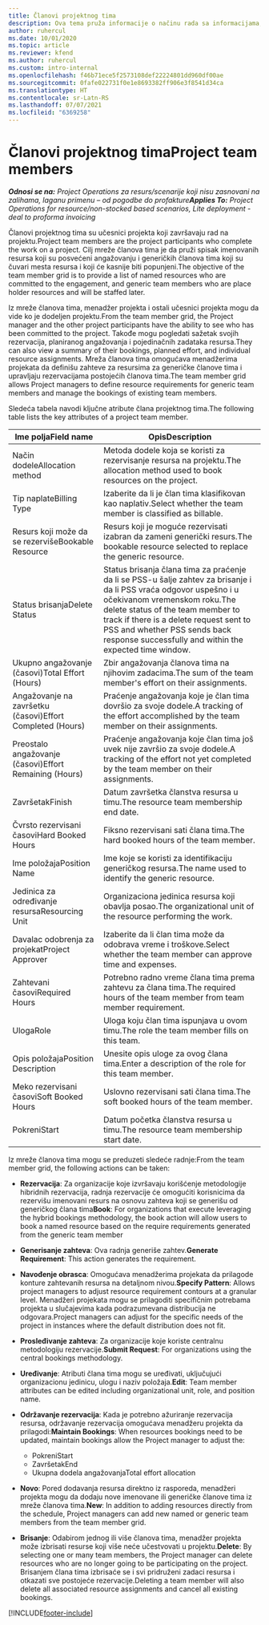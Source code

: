 ```yaml
---
title: Članovi projektnog tima
description: Ova tema pruža informacije o načinu rada sa informacijama, atributima i rasporedom članova projektnog tima.
author: ruhercul
ms.date: 10/01/2020
ms.topic: article
ms.reviewer: kfend
ms.author: ruhercul
ms.custom: intro-internal
ms.openlocfilehash: f46b71ece5f2573108def22224801dd960df00ae
ms.sourcegitcommit: 0fafe022731f0e1e8693382ff906e3f8541d34ca
ms.translationtype: HT
ms.contentlocale: sr-Latn-RS
ms.lasthandoff: 07/07/2021
ms.locfileid: "6369258"
---
```

# <a name="project-team-members"></a><span data-ttu-id="6f02c-103">Članovi projektnog tima</span><span class="sxs-lookup"><span data-stu-id="6f02c-103">Project team members</span></span>

<span data-ttu-id="6f02c-104">_**Odnosi se na:** Project Operations za resurs/scenarije koji nisu zasnovani na zalihama, laganu primenu – od pogodbe do profakture_</span><span class="sxs-lookup"><span data-stu-id="6f02c-104">_**Applies To:** Project Operations for resource/non-stocked based scenarios, Lite deployment - deal to proforma invoicing_</span></span>

<span data-ttu-id="6f02c-105">Članovi projektnog tima su učesnici projekta koji završavaju rad na projektu.</span><span class="sxs-lookup"><span data-stu-id="6f02c-105">Project team members are the project participants who complete the work on a project.</span></span> <span data-ttu-id="6f02c-106">Cilj mreže članova tima je da pruži spisak imenovanih resursa koji su posvećeni angažovanju i generičkih članova tima koji su čuvari mesta resursa i koji će kasnije biti popunjeni.</span><span class="sxs-lookup"><span data-stu-id="6f02c-106">The objective of the team member grid is to provide a list of named resources who are committed to the engagement, and generic team members who are place holder resources and will be staffed later.</span></span>

<span data-ttu-id="6f02c-107">Iz mreže članova tima, menadžer projekta i ostali učesnici projekta mogu da vide ko je dodeljen projektu.</span><span class="sxs-lookup"><span data-stu-id="6f02c-107">From the team member grid, the Project manager and the other project participants have the ability to see who has been committed to the project.</span></span> <span data-ttu-id="6f02c-108">Takođe mogu pogledati sažetak svojih rezervacija, planiranog angažovanja i pojedinačnih zadataka resursa.</span><span class="sxs-lookup"><span data-stu-id="6f02c-108">They can also view a summary of their bookings, planned effort, and individual resource assignments.</span></span> <span data-ttu-id="6f02c-109">Mreža članova tima omogućava menadžerima projekata da definišu zahteve za resursima za generičke članove tima i upravljaju rezervacijama postojećih članova tima.</span><span class="sxs-lookup"><span data-stu-id="6f02c-109">The team member grid allows Project managers to define resource requirements for generic team members and manage the bookings of existing team members.</span></span>

<span data-ttu-id="6f02c-110">Sledeća tabela navodi ključne atribute člana projektnog tima.</span><span class="sxs-lookup"><span data-stu-id="6f02c-110">The following table lists the key attributes of a project team member.</span></span>

| <span data-ttu-id="6f02c-111">Ime polja</span><span class="sxs-lookup"><span data-stu-id="6f02c-111">Field name</span></span>          | <span data-ttu-id="6f02c-112">Opis</span><span class="sxs-lookup"><span data-stu-id="6f02c-112">Description</span></span>                                                                                                                                                                  |
|--------------------------|-----------------------------------------------------------------------------------------------------------------------------------------------------------------------------------|
| <span data-ttu-id="6f02c-113">Način dodele</span><span class="sxs-lookup"><span data-stu-id="6f02c-113">Allocation method</span></span>        | <span data-ttu-id="6f02c-114">Metoda dodele koja se koristi za rezervisanje resursa na projektu.</span><span class="sxs-lookup"><span data-stu-id="6f02c-114">The allocation method used to book resources on the project.</span></span>                                                                         |
| <span data-ttu-id="6f02c-115">Tip naplate</span><span class="sxs-lookup"><span data-stu-id="6f02c-115">Billing Type</span></span>             | <span data-ttu-id="6f02c-116">Izaberite da li je član tima klasifikovan kao naplativ.</span><span class="sxs-lookup"><span data-stu-id="6f02c-116">Select whether the team member is classified as billable.</span></span>                                                                                                                                       |
| <span data-ttu-id="6f02c-117">Resurs koji može da se rezerviše</span><span class="sxs-lookup"><span data-stu-id="6f02c-117">Bookable Resource</span></span>        | <span data-ttu-id="6f02c-118">Resurs koji je moguće rezervisati izabran da zameni generički resurs.</span><span class="sxs-lookup"><span data-stu-id="6f02c-118">The bookable resource selected to replace the generic resource.</span></span>                                                                                                                   |
| <span data-ttu-id="6f02c-119">Status brisanja</span><span class="sxs-lookup"><span data-stu-id="6f02c-119">Delete Status</span></span>            | <span data-ttu-id="6f02c-120">Status brisanja člana tima za praćenje da li se PSS-u šalje zahtev za brisanje i da li PSS vraća odgovor uspešno i u očekivanom vremenskom roku.</span><span class="sxs-lookup"><span data-stu-id="6f02c-120">The delete status of the team member to track if there is a delete request sent to PSS and whether PSS sends back response successfully and within the expected time window.</span></span> |
| <span data-ttu-id="6f02c-121">Ukupno angažovanje (časovi)</span><span class="sxs-lookup"><span data-stu-id="6f02c-121">Total Effort (Hours)</span></span>     | <span data-ttu-id="6f02c-122">Zbir angažovanja članova tima na njihovim zadacima.</span><span class="sxs-lookup"><span data-stu-id="6f02c-122">The sum of the team member's effort on their assignments.</span></span>                                                                                                                         |
| <span data-ttu-id="6f02c-123">Angažovanje na završetku (časovi)</span><span class="sxs-lookup"><span data-stu-id="6f02c-123">Effort Completed (Hours)</span></span> | <span data-ttu-id="6f02c-124">Praćenje angažovanja koje je član tima dovršio za svoje dodele.</span><span class="sxs-lookup"><span data-stu-id="6f02c-124">A tracking of the effort accomplished by the team member on their assignments.</span></span>                                                                                           |
| <span data-ttu-id="6f02c-125">Preostalo angažovanje (časovi)</span><span class="sxs-lookup"><span data-stu-id="6f02c-125">Effort Remaining (Hours)</span></span> | <span data-ttu-id="6f02c-126">Praćenje angažovanja koje član tima još uvek nije završio za svoje dodele.</span><span class="sxs-lookup"><span data-stu-id="6f02c-126">A tracking of the effort not yet completed by the team member on their assignments.</span></span>                                                                                    |
| <span data-ttu-id="6f02c-127">Završetak</span><span class="sxs-lookup"><span data-stu-id="6f02c-127">Finish</span></span>                   | <span data-ttu-id="6f02c-128">Datum završetka članstva resursa u timu.</span><span class="sxs-lookup"><span data-stu-id="6f02c-128">The resource team membership end date.</span></span>                                                                                                                                            |
| <span data-ttu-id="6f02c-129">Čvrsto rezervisani časovi</span><span class="sxs-lookup"><span data-stu-id="6f02c-129">Hard Booked Hours</span></span>        | <span data-ttu-id="6f02c-130">Fiksno rezervisani sati člana tima.</span><span class="sxs-lookup"><span data-stu-id="6f02c-130">The hard booked hours of the team member.</span></span>                                                                                                                                                                |
| <span data-ttu-id="6f02c-131">Ime položaja</span><span class="sxs-lookup"><span data-stu-id="6f02c-131">Position Name</span></span>            | <span data-ttu-id="6f02c-132">Ime koje se koristi za identifikaciju generičkog resursa.</span><span class="sxs-lookup"><span data-stu-id="6f02c-132">The name used to identify the generic resource.</span></span>                                                                                                                                   |
| <span data-ttu-id="6f02c-133">Jedinica za određivanje resursa</span><span class="sxs-lookup"><span data-stu-id="6f02c-133">Resourcing Unit</span></span>          | <span data-ttu-id="6f02c-134">Organizaciona jedinica resursa koji obavlja posao.</span><span class="sxs-lookup"><span data-stu-id="6f02c-134">The organizational unit of the resource performing the work.</span></span>                                                                                                                      |
| <span data-ttu-id="6f02c-135">Davalac odobrenja za projekat</span><span class="sxs-lookup"><span data-stu-id="6f02c-135">Project Approver</span></span>         | <span data-ttu-id="6f02c-136">Izaberite da li član tima može da odobrava vreme i troškove.</span><span class="sxs-lookup"><span data-stu-id="6f02c-136">Select whether the team member can approve time and expenses.</span></span>                                                                                                                     |
| <span data-ttu-id="6f02c-137">Zahtevani časovi</span><span class="sxs-lookup"><span data-stu-id="6f02c-137">Required Hours</span></span>           | <span data-ttu-id="6f02c-138">Potrebno radno vreme člana tima prema zahtevu za člana tima.</span><span class="sxs-lookup"><span data-stu-id="6f02c-138">The required hours of the team member from team member requirement.</span></span>                                                                                                                       |
| <span data-ttu-id="6f02c-139">Uloga</span><span class="sxs-lookup"><span data-stu-id="6f02c-139">Role</span></span>                     | <span data-ttu-id="6f02c-140">Uloga koju član tima ispunjava u ovom timu.</span><span class="sxs-lookup"><span data-stu-id="6f02c-140">The role the team member fills on this team.</span></span>                                                                                                                                |
| <span data-ttu-id="6f02c-141">Opis položaja</span><span class="sxs-lookup"><span data-stu-id="6f02c-141">Position Description</span></span>     | <span data-ttu-id="6f02c-142">Unesite opis uloge za ovog člana tima.</span><span class="sxs-lookup"><span data-stu-id="6f02c-142">Enter a description of the role for this team member.</span></span>                                                                                                                             |
| <span data-ttu-id="6f02c-143">Meko rezervisani časovi</span><span class="sxs-lookup"><span data-stu-id="6f02c-143">Soft Booked Hours</span></span>        | <span data-ttu-id="6f02c-144">Uslovno rezervisani sati člana tima.</span><span class="sxs-lookup"><span data-stu-id="6f02c-144">The soft booked hours of the team member.</span></span>                                                                                                                                                                 |
| <span data-ttu-id="6f02c-145">Pokreni</span><span class="sxs-lookup"><span data-stu-id="6f02c-145">Start</span></span>                    | <span data-ttu-id="6f02c-146">Datum početka članstva resursa u timu.</span><span class="sxs-lookup"><span data-stu-id="6f02c-146">The resource team membership start date.</span></span>                                                                                                                                          |

<span data-ttu-id="6f02c-147">Iz mreže članova tima mogu se preduzeti sledeće radnje:</span><span class="sxs-lookup"><span data-stu-id="6f02c-147">From the team member grid, the following actions can be taken:</span></span>

- <span data-ttu-id="6f02c-148">**Rezervacija**: Za organizacije koje izvršavaju korišćenje metodologije hibridnih rezervacija, radnja rezervacije će omogućiti korisnicima da rezervišu imenovani resurs na osnovu zahteva koji se generišu od generičkog člana tima</span><span class="sxs-lookup"><span data-stu-id="6f02c-148">**Book**: For organizations that execute leveraging the hybrid bookings methodology, the book action will allow users to book a named resource based on the require requirements generated from the generic team member</span></span>
- <span data-ttu-id="6f02c-149">**Generisanje zahteva**: Ova radnja generiše zahtev.</span><span class="sxs-lookup"><span data-stu-id="6f02c-149">**Generate Requirement**: This action generates the requirement.</span></span>
- <span data-ttu-id="6f02c-150">**Navođenje obrasca**: Omogućava menadžerima projekata da prilagode konture zahtevanih resursa na detaljnom nivou.</span><span class="sxs-lookup"><span data-stu-id="6f02c-150">**Specify Pattern**: Allows project managers to adjust resource requirement contours at a granular level.</span></span> <span data-ttu-id="6f02c-151">Menadžeri projekata mogu se prilagoditi specifičnim potrebama projekta u slučajevima kada podrazumevana distribucija ne odgovara.</span><span class="sxs-lookup"><span data-stu-id="6f02c-151">Project managers can adjust for the specific needs of the project in instances where the default distribution does not fit.</span></span>
- <span data-ttu-id="6f02c-152">**Prosleđivanje zahteva**: Za organizacije koje koriste centralnu metodologiju rezervacije.</span><span class="sxs-lookup"><span data-stu-id="6f02c-152">**Submit Request**: For organizations using the central bookings methodology.</span></span>
- <span data-ttu-id="6f02c-153">**Uređivanje**: Atributi člana tima mogu se uređivati, uključujući organizacionu jedinicu, ulogu i naziv položaja.</span><span class="sxs-lookup"><span data-stu-id="6f02c-153">**Edit**: Team member attributes can be edited including organizational unit, role, and position name.</span></span>
- <span data-ttu-id="6f02c-154">**Održavanje rezervacija**: Kada je potrebno ažuriranje rezervacija resursa, održavanje rezervacija omogućava menadžeru projekta da prilagodi:</span><span class="sxs-lookup"><span data-stu-id="6f02c-154">**Maintain Bookings**: When resources bookings need to be updated, maintain bookings allow the Project manager to adjust the:</span></span>

    - <span data-ttu-id="6f02c-155">Pokreni</span><span class="sxs-lookup"><span data-stu-id="6f02c-155">Start</span></span>
    - <span data-ttu-id="6f02c-156">Završetak</span><span class="sxs-lookup"><span data-stu-id="6f02c-156">End</span></span>
    - <span data-ttu-id="6f02c-157">Ukupna dodela angažovanja</span><span class="sxs-lookup"><span data-stu-id="6f02c-157">Total effort allocation</span></span>

- <span data-ttu-id="6f02c-158">**Novo**: Pored dodavanja resursa direktno iz rasporeda, menadžeri projekta mogu da dodaju nove imenovane ili generičke članove tima iz mreže članova tima.</span><span class="sxs-lookup"><span data-stu-id="6f02c-158">**New**: In addition to adding resources directly from the schedule, Project managers can add new named or generic team members from the team member grid.</span></span>
- <span data-ttu-id="6f02c-159">**Brisanje**: Odabirom jednog ili više članova tima, menadžer projekta može izbrisati resurse koji više neće učestvovati u projektu.</span><span class="sxs-lookup"><span data-stu-id="6f02c-159">**Delete**: By selecting one or many team members, the Project manager can delete resources who are no longer going to be participating on the project.</span></span> <span data-ttu-id="6f02c-160">Brisanjem člana tima izbrisaće se i svi pridruženi zadaci resursa i otkazati sve postojeće rezervacije.</span><span class="sxs-lookup"><span data-stu-id="6f02c-160">Deleting a team member will also delete all associated resource assignments and  cancel all existing bookings.</span></span>


[!INCLUDE[footer-include](../includes/footer-banner.md)]